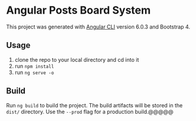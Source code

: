 # Angular Posts Board System

This project was generated with [Angular CLI](https://github.com/angular/angular-cli) version 6.0.3 and Bootstrap 4.

## Usage

1.  clone the repo to your local directory and cd into it
2.  run `npm install`
3.  run `ng serve -o`

## Build

Run `ng build` to build the project. The build artifacts will be stored in the `dist/` directory. Use the `--prod` flag for a production build.@@@@@
